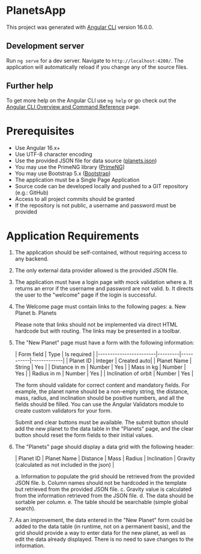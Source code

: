 # PlanetsApp

This project was generated with [Angular CLI](https://github.com/angular/angular-cli) version 16.0.0.

## Development server

Run `ng serve` for a dev server. Navigate to `http://localhost:4200/`. The application will automatically reload if you change any of the source files.

## Further help

To get more help on the Angular CLI use `ng help` or go check out the [Angular CLI Overview and Command Reference](https://angular.io/cli) page.

# Prerequisites
- Use Angular 16.x+
- Use UTF-8 character encoding
- Use the provided JSON file for data source ([planets.json](\assets\planets.json))
- You may use the PrimeNG library ([PrimeNG](https://primefaces.org/primeng/))
- You may use Bootstrap 5.x ([Bootstrap](https://getbootstrap.com/))
- The application must be a Single Page Application
- Source code can be developed locally and pushed to a GIT repository (e.g.: GitHub)
- Access to all project commits should be granted
- If the repository is not public, a username and password must be provided

# Application Requirements
1. The application should be self-contained, without requiring access to any backend.
2. The only external data provider allowed is the provided JSON file.
3. The application must have a login page with mock validation where
   a. It returns an error if the username and password are not valid.
   b. It directs the user to the "welcome" page if the login is successful.
4. The Welcome page must contain links to the following pages:
   a. New Planet
   b. Planets

   Please note that links should not be implemented via direct HTML hardcode but with routing. The links may be presented in a toolbar.

5. The "New Planet" page must have a form with the following information:

   | Form field             | Type    | Is required |
      |------------------------|---------|-----------|-------------|
   | Planet ID              | Integer | Created auto|
   | Planet Name            | String  | Yes         |
   | Distance in m          | Number  | Yes         |
   | Mass in kg             | Number  | Yes         |
   | Radius in m            | Number  | Yes         |
   | Inclination of orbit   | Number  | Yes         |

   The form should validate for correct content and mandatory fields. For example, the planet name should be a non-empty string, the distance, mass, radius, and inclination should be positive numbers, and all the fields should be filled. You can use the Angular Validators module to create custom validators for your form.

   Submit and clear buttons must be available. The submit button should add the new planet to the data table in the "Planets" page, and the clear button should reset the form fields to their initial values.

6. The "Planets" page should display a data grid with the following header:

   | Planet ID | Planet Name | Distance | Mass | Radius | Inclination | Gravity (calculated as not included in the json) |

   a. Information to populate the grid should be retrieved from the provided JSON file.
   b. Column names should not be hardcoded in the template but retrieved from the provided JSON file.
   c. Gravity value is calculated from the information retrieved from the JSON file.
   d. The data should be sortable per column.
   e. The table should be searchable (simple global search).

7. As an improvement, the data entered in the "New Planet" form could be added to the data table (in runtime, not on a permanent basis), and the grid should provide a way to enter data for the new planet, as well as edit the data already displayed. There is no need to save changes to the information.
